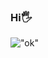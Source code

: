 ### Hi🖐
!["ok"](https://media.discordapp.net/attachments/1023209931681321101/1023330906729095248/wwwww.png?size=4096)
